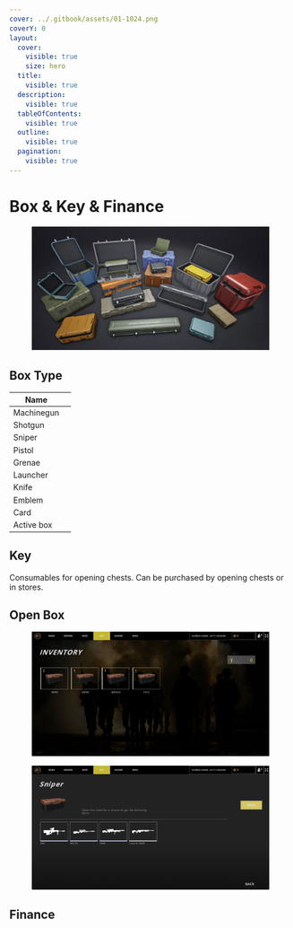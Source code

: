 ```yaml
---
cover: ../.gitbook/assets/01-1024.png
coverY: 0
layout:
  cover:
    visible: true
    size: hero
  title:
    visible: true
  description:
    visible: true
  tableOfContents:
    visible: true
  outline:
    visible: true
  pagination:
    visible: true
---
```


# Box & Key & Finance

<figure><img src="../.gitbook/assets/box.png" alt=""><figcaption></figcaption></figure>

## Box Type

<table><thead><tr><th>Name</th><th data-hidden></th></tr></thead><tbody><tr><td>Machinegun</td><td></td></tr><tr><td>Shotgun</td><td></td></tr><tr><td>Sniper</td><td></td></tr><tr><td>Pistol</td><td></td></tr><tr><td>Grenae</td><td></td></tr><tr><td>Launcher</td><td></td></tr><tr><td>Knife</td><td></td></tr><tr><td>Emblem</td><td></td></tr><tr><td>Card</td><td></td></tr><tr><td>Active box</td><td></td></tr></tbody></table>

## Key

Consumables for opening chests. Can be purchased by opening chests or in stores.

## Open Box

<div>

<figure><img src="../.gitbook/assets/boxlist.png" alt=""><figcaption></figcaption></figure>

 

<figure><img src="../.gitbook/assets/openbox1.png" alt=""><figcaption></figcaption></figure>

</div>

## Finance
